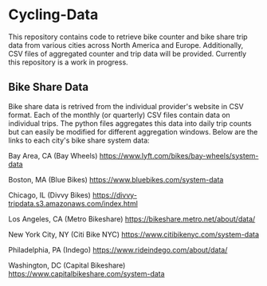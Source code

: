 # Cycling-Data
This repository contains code to retrieve bike counter and bike share trip data from various cities across North America and Europe. Additionally, CSV files of aggregated counter and trip data will be provided. Currently this repository is a work in progress.

## Bike Share Data
Bike share data is retrived from the individual provider's website in CSV format. Each of the monthly (or quarterly) CSV files contain data on individual trips. The python files aggregates this data into daily trip counts but can easily be modified for different aggregation windows. Below are the links to each city's bike share system data:

Bay Area, CA (Bay Wheels)
https://www.lyft.com/bikes/bay-wheels/system-data

Boston, MA (Blue Bikes)
https://www.bluebikes.com/system-data

Chicago, IL (Divvy Bikes)
https://divvy-tripdata.s3.amazonaws.com/index.html

Los Angeles, CA (Metro Bikeshare)
https://bikeshare.metro.net/about/data/

New York City, NY (Citi Bike NYC)
https://www.citibikenyc.com/system-data

Philadelphia, PA (Indego)
https://www.rideindego.com/about/data/

Washington, DC (Capital Bikeshare)
https://www.capitalbikeshare.com/system-data
